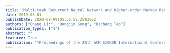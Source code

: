 ```yaml
---
title: "Multi-task Recurrent Neural Network and Higher-order Markov Random Fields for Stock Price Prediction"
date: 2019-08-01
publishDate: 2020-08-09T05:55:58.258305Z
authors: ["Chang Li*", "Dongjin Song", "Dacheng Tao"]
publication_types: ["1"]
abstract: ""
featured: True
publication: "*Proceedings of the 25th ACM SIGKDD International Conference on Knowledge Discovery  and  Data  Mining  (KDD)*"
---
```

